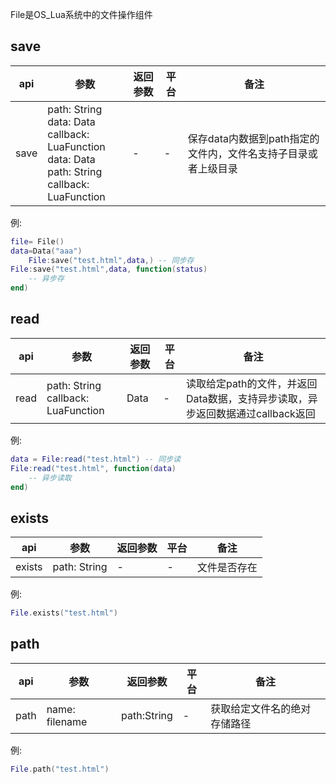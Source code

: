 File是OS_Lua系统中的文件操作组件

## save
| api  |参数   |返回参数   |平台   |备注|
| ------------ | ------------ | ------------ | ------------ |------------ |
|   save     |  path: String<br>data: Data<br>callback: LuaFunction <br> data: Data <br>path: String<br>callback: LuaFunction    |  -   |   -  |  保存data内数据到path指定的文件内，文件名支持子目录或者上级目录     |

例:
```lua
file= File()
data=Data("aaa")
	File:save("test.html",data,) -- 同步存
File:save("test.html",data, function(status)
    -- 异步存
end)
```

## read
| api  |参数   |返回参数   |平台   |备注|
| ------------ | ------------ | ------------ | ------------ |------------ |
|    read    |   path: String<br>callback: LuaFunction   |   Data  |   -  |  读取给定path的文件，并返回Data数据，支持异步读取，异步返回数据通过callback返回     |

例:
```lua
data = File:read("test.html") -- 同步读
File:read("test.html", function(data)
    -- 异步读取
end)
```

## exists
| api  |参数   |返回参数   |平台   |备注|
| ------------ | ------------ | ------------ | ------------ |------------ |
|   exists     |   path: String   |   -  |   -  |    文件是否存在   |

例:
```lua
File.exists("test.html")
```

## path
| api  |参数   |返回参数   |平台   |备注|
| ------------ | ------------ | ------------ | ------------ |------------ |
|    path    |  name: filename    |  path:String   |   -  |  获取给定文件名的绝对存储路径     |

例:
```lua
File.path("test.html")
```


